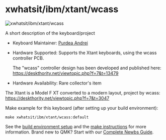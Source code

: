 # xwhatsit/ibm/xtant/wcass

![xwhatsit/ibm/xtant/wcass](https://i.imgur.com/UbgPFWmh.jpg)

A short description of the keyboard/project

* Keyboard Maintainer: [Purdea Andrei](https://github.com/purdeaandrei)
* Hardware Supported: Supports the Xtant keyboards, using the wcass controller PCB.

  The "wcass" controller design has been developed and published here: https://deskthority.net/viewtopic.php?f=7&t=13479

* Hardware Availability: Rare collector's item

The Xtant is a Model F XT converted to a modern layout, project by wcass:
  https://deskthority.net/viewtopic.php?f=7&t=3047

Make example for this keyboard (after setting up your build environment):

    make xwhatsit/ibm/xtant/wcass:default

See the [build environment setup](https://docs.qmk.fm/#/getting_started_build_tools) and the [make instructions](https://docs.qmk.fm/#/getting_started_make_guide) for more information. Brand new to QMK? Start with our [Complete Newbs Guide](https://docs.qmk.fm/#/newbs).
